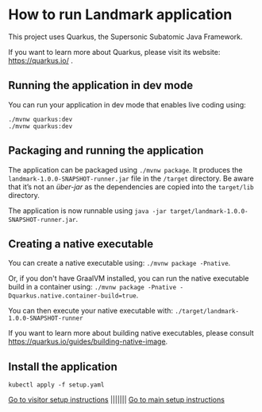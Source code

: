 # How to run Landmark application

This project uses Quarkus, the Supersonic Subatomic Java Framework.

If you want to learn more about Quarkus, please visit its website: https://quarkus.io/ .

## Running the application in dev mode

You can run your application in dev mode that enables live coding using:

```
./mvnw quarkus:dev 
./mvnw quarkus:dev 
```

## Packaging and running the application

The application can be packaged using `./mvnw package`.
It produces the `landmark-1.0.0-SNAPSHOT-runner.jar` file in the `/target` directory.
Be aware that it’s not an _über-jar_ as the dependencies are copied into the `target/lib` directory.

The application is now runnable using `java -jar target/landmark-1.0.0-SNAPSHOT-runner.jar`.

## Creating a native executable

You can create a native executable using: `./mvnw package -Pnative`.

Or, if you don't have GraalVM installed, you can run the native executable build in a container using: `./mvnw package -Pnative -Dquarkus.native.container-build=true`.

You can then execute your native executable with: `./target/landmark-1.0.0-SNAPSHOT-runner`

If you want to learn more about building native executables, please consult https://quarkus.io/guides/building-native-image.

## Install the application

```
kubectl apply -f setup.yaml
```
[Go to visitor setup instructions](../visitor/README.md) ||||||| [Go to main setup instructions](../README.md)

